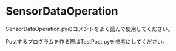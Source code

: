 # SensorDataOperation

SensorDataOperation.pyのコメントをよく読んで使用してください。

Postするプログラムを作る際はTestPost.pyを参考にしてください。
